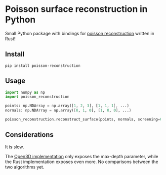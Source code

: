 # Poisson surface reconstruction in Python
Small Python package with bindings for [poisson reconstruction](https://github.com/ForesightMiningSoftwareCorporation/PoissonReconstruction) written in Rust!

## Install
```shell
pip install poisson-reconstruction
```

## Usage
```python
import numpy as np
import poisson_reconstruction

points: np.NDArray = np.array([1, 2, 3], [1, 1, 1], ...)
normals: np.NDArray = np.array([0, 1, 0], [1, 0, 0], ...)

poisson_reconstruction.reconstruct_surface(points, normals, screening=0.5, density_estimation_depth=9, max_depth=9, max_relaxation_iters=10)
```

## Considerations
It is slow.

The [Open3D implementation](http://www.open3d.org/docs/latest/tutorial/Advanced/surface_reconstruction.html#Poisson-surface-reconstruction) only exposes the max-depth parameter, while the Rust implementation exposes even more. No comparisons between the two algorithms yet.